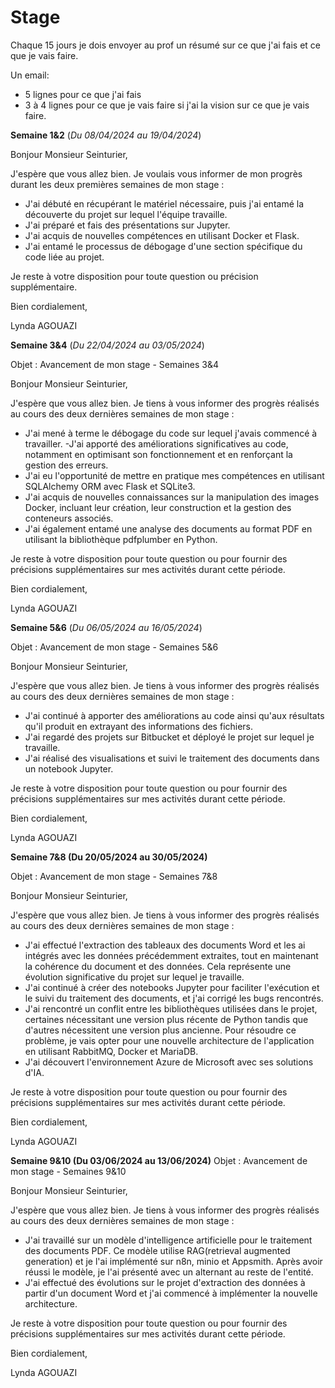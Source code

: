 # **Stage**

Chaque 15 jours je dois envoyer au prof un résumé sur ce que j'ai fais et ce que je vais faire.

Un email:  
- 5 lignes pour ce que j'ai fais
- 3 à 4 lignes pour ce que je vais faire si j'ai la vision sur ce que je vais faire.


**Semaine 1&2** (*Du 08/04/2024 au 19/04/2024*)

Bonjour Monsieur Seinturier,

J'espère que vous allez bien. Je voulais vous informer de mon progrès durant les deux premières semaines de mon stage :

- J'ai débuté en récupérant le matériel nécessaire, puis j'ai entamé la découverte du projet sur lequel l'équipe travaille.
- J'ai préparé et fais des présentations sur Jupyter.
- J'ai acquis de nouvelles compétences en utilisant Docker et Flask.
- J'ai entamé le processus de débogage d'une section spécifique du code liée au projet.

Je reste à votre disposition pour toute question ou précision supplémentaire.

Bien cordialement,

Lynda AGOUAZI



**Semaine 3&4** (*Du 22/04/2024 au 03/05/2024*)

Objet : Avancement de mon stage - Semaines 3&4

Bonjour Monsieur Seinturier,

J'espère que vous allez bien. Je tiens à vous informer des progrès réalisés au cours des deux dernières semaines de mon stage :

- J'ai mené à terme le débogage du code sur lequel j'avais commencé à travailler.
-J'ai apporté des améliorations significatives au code, notamment en optimisant son fonctionnement et en renforçant la gestion des erreurs.
- J'ai eu l'opportunité de mettre en pratique mes compétences en utilisant SQLAlchemy ORM avec Flask et SQLite3.
- J'ai acquis de nouvelles connaissances sur la manipulation des images Docker, incluant leur création, leur construction et la gestion des conteneurs associés.
- J'ai également entamé une analyse des documents au format PDF en utilisant la bibliothèque pdfplumber en Python.
  
Je reste à votre disposition pour toute question ou pour fournir des précisions supplémentaires sur mes activités durant cette période.

Bien cordialement,

Lynda AGOUAZI

**Semaine 5&6** (*Du 06/05/2024 au 16/05/2024*)

Objet : Avancement de mon stage - Semaines 5&6

Bonjour Monsieur Seinturier,

J'espère que vous allez bien. Je tiens à vous informer des progrès réalisés au cours des deux dernières semaines de mon stage :

- J'ai continué à apporter des améliorations au code ainsi qu'aux résultats qu'il produit en extrayant des informations des fichiers.
- J'ai regardé des projets sur Bitbucket et déployé le projet sur lequel je travaille.
- J'ai réalisé des visualisations et suivi le traitement des documents dans un notebook Jupyter.
  
Je reste à votre disposition pour toute question ou pour fournir des précisions supplémentaires sur mes activités durant cette période.

Bien cordialement,

Lynda AGOUAZI



**Semaine 7&8 (Du 20/05/2024 au 30/05/2024)**

Objet : Avancement de mon stage - Semaines 7&8

Bonjour Monsieur Seinturier,

J'espère que vous allez bien. Je tiens à vous informer des progrès réalisés au cours des deux dernières semaines de mon stage :

- J'ai effectué l'extraction des tableaux des documents Word et les ai intégrés avec les données précédemment extraites, tout en maintenant la cohérence du document et des données. Cela représente une évolution significative du projet sur lequel je travaille.
- J'ai continué à créer des notebooks Jupyter pour faciliter l'exécution et le suivi du traitement des documents, et j'ai corrigé les bugs rencontrés.
- J'ai rencontré un conflit entre les bibliothèques utilisées dans le projet, certaines nécessitant une version plus récente de Python tandis que d'autres nécessitent une version plus ancienne. Pour résoudre ce problème, je vais opter pour une nouvelle architecture de l'application en utilisant RabbitMQ, Docker et MariaDB.
- J'ai découvert l'environnement Azure de Microsoft avec ses solutions d'IA.

Je reste à votre disposition pour toute question ou pour fournir des précisions supplémentaires sur mes activités durant cette période.

Bien cordialement,

Lynda AGOUAZI



**Semaine 9&10 (Du 03/06/2024 au 13/06/2024)**
Objet : Avancement de mon stage - Semaines 9&10

Bonjour Monsieur Seinturier,

J'espère que vous allez bien. Je tiens à vous informer des progrès réalisés au cours des deux dernières semaines de mon stage :

- J'ai travaillé sur un modèle d'intelligence artificielle pour le traitement des documents PDF. Ce modèle utilise RAG(retrieval augmented generation) et je l'ai implémenté sur n8n, minio et Appsmith. Après avoir réussi le modèle, je l'ai présenté avec un alternant au reste de l'entité.
- J'ai effectué des évolutions sur le projet d'extraction des données à partir d'un document Word et j'ai commencé à implémenter la nouvelle architecture.

Je reste à votre disposition pour toute question ou pour fournir des précisions supplémentaires sur mes activités durant cette période.

Bien cordialement,

Lynda AGOUAZI

